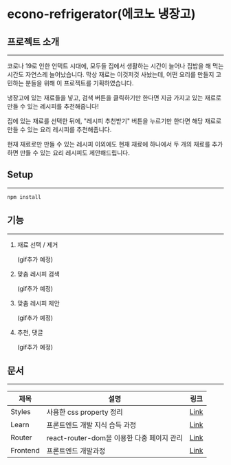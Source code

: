 # econo-refrigerator(에코노 냉장고)

## 프로젝트 소개
----
코로나 19로 인한 언택트 시대에, 모두들 집에서 생활하는 시간이 늘어나 집밥을 해 먹는 시간도 자연스레 늘어났습니다. 막상 재료는 이것저것 사놨는데, 어떤 요리를 만들지 고민하는 분들을 위해 이 프로젝트를 기획하였습니다. 

냉장고에 있는 재료들을 넣고, 검색 버튼을 클릭하기만 한다면 지금 가지고 있는 재료로 만들 수 있는 레시피를 추천해줍니다!

집에 있는 재료를 선택한 뒤에, "레시피 추천받기" 버튼을 누르기만 한다면 해당 재료로 만들 수 있는 요리 레시피를 추천해줍니다. 

현재 재료로만 만들 수 있는 레시피 이외에도 현재 재료에 하나에서 두 개의 재료를 추가하면 만들 수 있는 요리 레시피도 제안해드립니다.

## Setup
----

```bash
npm install
```

## 기능
----
1. 재료 선택 / 제거
   
   (gif추가 예정)
2. 맞춤 레시피 검색


   (gif추가 예정)
3. 맞춤 레시피 제안


   (gif추가 예정)
4. 추천, 댓글


   (gif추가 예정)

## 문서
----
| 제목    | 설명                         |링크                              |
| -------- | ------------------------------------ | ---------------------------------------- |
| Styles   | 사용한 css property 정리    | [Link](./Documents/Styles.md)   |
| Learn  | 프론트엔드 개발 지식 습득 과정  | [Link](./Documents/Learn.md)  |
| Router   |  react-router-dom을 이용한 다중 페이지 관리  | [Link](./Documents/Router.md)   |
| Frontend | 프론트엔드 개발과정    | [Link](./Documents/Frontend.md) |